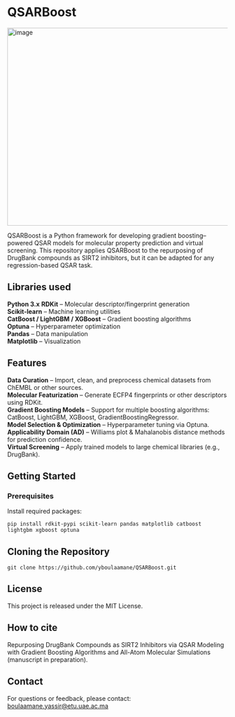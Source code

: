 # QSARBoost
<img width="975" height="453" alt="image" src="https://github.com/user-attachments/assets/fa3941d1-4b95-4e8c-a6b4-2e9514d3e583" />

QSARBoost is a Python framework for developing gradient boosting–powered QSAR models for molecular property prediction and virtual screening. This repository applies QSARBoost to the repurposing of DrugBank compounds as SIRT2 inhibitors, but it can be adapted for any regression-based QSAR task.

## Libraries used
**Python 3.x**
**RDKit** – Molecular descriptor/fingerprint generation  
**Scikit-learn** – Machine learning utilities  
**CatBoost / LightGBM / XGBoost** – Gradient boosting algorithms  
**Optuna** – Hyperparameter optimization  
**Pandas** – Data manipulation  
**Matplotlib** – Visualization  

## Features
**Data Curation** – Import, clean, and preprocess chemical datasets from ChEMBL or other sources.   
**Molecular Featurization** – Generate ECFP4 fingerprints or other descriptors using RDKit.  
**Gradient Boosting Models** – Support for multiple boosting algorithms: CatBoost, LightGBM, XGBoost, GradientBoostingRegressor.  
**Model Selection & Optimization** – Hyperparameter tuning via Optuna.  
**Applicability Domain (AD)** – Williams plot & Mahalanobis distance methods for prediction confidence.  
**Virtual Screening** – Apply trained models to large chemical libraries (e.g., DrugBank).  

## Getting Started
### Prerequisites
Install required packages:
```
pip install rdkit-pypi scikit-learn pandas matplotlib catboost lightgbm xgboost optuna
```

## Cloning the Repository
```
git clone https://github.com/yboulaamane/QSARBoost.git
```

## License
This project is released under the MIT License.

## How to cite
Repurposing DrugBank Compounds as SIRT2 Inhibitors via QSAR Modeling with Gradient Boosting Algorithms and All-Atom Molecular Simulations (manuscript in preparation).

## Contact
For questions or feedback, please contact: boulaamane.yassir@etu.uae.ac.ma 
